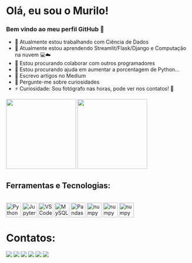 # Olá, eu sou o Murilo! 
### Bem vindo ao meu perfil GitHub 👋
- 🔭 Atualmente estou trabalhando com Ciência de Dados
- 🌱 Atualmente estou aprendendo Streamlit/Flask/Django e Computação na nuvem :computer::cloud:
- 👯 Estou procurando colaborar com outros programadores
- 🤔 Estou procurando ajuda em aumentar a porcentagem de Python...
- 📝 Escrevo artigos no Medium 
- 💬 Pergunte-me sobre curiosidades
- ⚡ Curiosidade: Sou fotógrafo nas horas, pode ver nos contatos! :camera_flash:


<div>
    <img height="190em" src="https://github-readme-stats.vercel.app/api?username=MEziliano&show_icons=true&theme=prussian"/>
    <img height="190em" src="https://github-readme-stats.vercel.app/api/top-langs/?username=MEziliano&theme=prussian"/>

</div>


## Ferramentas e Tecnologias:
<div style="display: inline_block"><br>
    <img align ="center" alt = "Python" height"50" width="40" src="https://cdn.jsdelivr.net/gh/devicons/devicon/icons/python/python-original.svg" /> 
    <img align ="center" alt = "Jupyter" height"40" width="40" src="https://cdn.jsdelivr.net/gh/devicons/devicon/icons/jupyter/jupyter-original-wordmark.svg" />
    <img align ="center" alt = "VSCode" height"40" width="40" src="https://cdn.jsdelivr.net/gh/devicons/devicon/icons/vscode/vscode-original.svg" />
    <img align ="center" alt = "MySQL" height"40" width="40" src="https://cdn.jsdelivr.net/gh/devicons/devicon/icons/mysql/mysql-original-wordmark.svg" />
    <img align ="center" alt = "Pandas" height"40" width="40" src="https://cdn.jsdelivr.net/gh/devicons/devicon/icons/pandas/pandas-original-wordmark.svg" />
    <img align ="center" alt = "numpy" height"40" width="40"src="https://cdn.jsdelivr.net/gh/devicons/devicon/icons/numpy/numpy-original.svg" />
    <img align ="center" alt = "numpy" height"40" width="40" src="https://cdn.jsdelivr.net/gh/devicons/devicon/icons/github/github-original.svg" />
    <img  align ="center" alt = "numpy" height"40" width="40" src="https://cdn.jsdelivr.net/gh/devicons/devicon/icons/git/git-original.svg" />
</div>


# Contatos:

<div>
<a href="https://www.linkedin.com/in/murilo-e-5a516ab2/" target="_blank"><img src="https://img.shields.io/badge/-LinkedIn-%230077B5?style=for-the-badge&logo=linkedin&logoColor=white" target="_blank"></a> 
<a href="https://t.me/MuriloSEz" target="_blank"><img src="https://img.shields.io/badge/Telegram-2CA5E0?style=for-the-badge&logo=telegram&logoColor=white" target="_blank"></a>
<a href="https://medium.com/@murilosez06" target="_blank"><img src="https://img.shields.io/badge/Medium-12100E?style=for-the-badge&logo=medium&logoColor=white" target="_blank"></a>
<a href = "mailto:contato@murilosez06@gmail.com"><img src="https://img.shields.io/badge/Gmail-D14836?style=for-the-badge&logo=gmail&logoColor=white" target="_blank"></a>
<a href ="https://www.instagram.com/by_ezln/"><img src="https://img.shields.io/badge/Instagram-E4405F?style=for-the-badge&logo=instagram&logoColor=white" target="_blank"></a> 
<a href ="https://open.spotify.com/user/murilosez"><img src="https://img.shields.io/badge/Spotify-1ED760?&style=for-the-badge&logo=spotify&logoColor=white target="_blank"></a>
</div>




